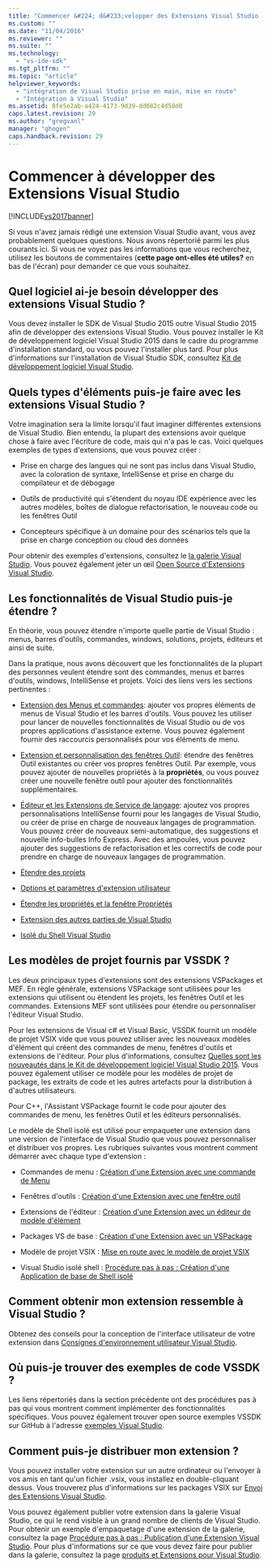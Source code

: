 ```yaml
---
title: "Commencer &#224; d&#233;velopper des Extensions Visual Studio | Microsoft Docs"
ms.custom: ""
ms.date: "11/04/2016"
ms.reviewer: ""
ms.suite: ""
ms.technology: 
  - "vs-ide-sdk"
ms.tgt_pltfrm: ""
ms.topic: "article"
helpviewer_keywords: 
  - "intégration de Visual Studio prise en main, mise en route"
  - "Intégration à Visual Studio"
ms.assetid: 8fe5e2ab-a424-4173-9d39-dd082c4d58d0
caps.latest.revision: 29
ms.author: "gregvanl"
manager: "ghogen"
caps.handback.revision: 29
---
```

# Commencer &#224; d&#233;velopper des Extensions Visual Studio
[!INCLUDE[vs2017banner](../code-quality/includes/vs2017banner.md)]

Si vous n'avez jamais rédigé une extension Visual Studio avant, vous avez probablement quelques questions. Nous avons répertorié parmi les plus courants ici. Si vous ne voyez pas les informations que vous recherchez, utilisez les boutons de commentaires \(**cette page ont\-elles été utiles?** en bas de l'écran\) pour demander ce que vous souhaitez.  
  
## Quel logiciel ai\-je besoin développer des extensions Visual Studio ?  
 Vous devez installer le SDK de Visual Studio 2015 outre Visual Studio 2015 afin de développer des extensions Visual Studio.   Vous pouvez installer le Kit de développement logiciel Visual Studio 2015 dans le cadre du programme d'installation standard, ou vous pouvez l'installer plus tard. Pour plus d'informations sur l'installation de Visual Studio SDK, consultez [Kit de développement logiciel Visual Studio](../extensibility/visual-studio-sdk.md).  
  
## Quels types d'éléments puis\-je faire avec les extensions Visual Studio ?  
 Votre imagination sera la limite lorsqu'il faut imaginer différentes extensions de Visual Studio. Bien entendu, la plupart des extensions avoir quelque chose à faire avec l'écriture de code, mais qui n'a pas le cas. Voici quelques exemples de types d'extensions, que vous pouvez créer :  
  
-   Prise en charge des langues qui ne sont pas inclus dans Visual Studio, avec la coloration de syntaxe, IntelliSense et prise en charge du compilateur et de débogage  
  
-   Outils de productivité qui s'étendent du noyau IDE expérience avec les autres modèles, boîtes de dialogue refactorisation, le nouveau code ou les fenêtres Outil  
  
-   Concepteurs spécifique à un domaine pour des scénarios tels que la prise en charge conception ou cloud des données  
  
 Pour obtenir des exemples d'extensions, consultez le [la galerie Visual Studio](https://visualstudiogallery.msdn.microsoft.com/). Vous pouvez également jeter un œil [Open Source d'Extensions Visual Studio](https://github.com/Microsoft/extendvs/blob/master/CommunityExtensions.md).  
  
## Les fonctionnalités de Visual Studio puis\-je étendre ?  
 En théorie, vous pouvez étendre n'importe quelle partie de Visual Studio : menus, barres d'outils, commandes, windows, solutions, projets, éditeurs et ainsi de suite.  
  
 Dans la pratique, nous avons découvert que les fonctionnalités de la plupart des personnes veulent étendre sont des commandes, menus et barres d'outils, windows, IntelliSense et projets. Voici des liens vers les sections pertinentes :  
  
-   [Extension des Menus et commandes](../extensibility/extending-menus-and-commands.md): ajouter vos propres éléments de menus de Visual Studio et les barres d'outils. Vous pouvez les utiliser pour lancer de nouvelles fonctionnalités de Visual Studio ou de vos propres applications d'assistance externe. Vous pouvez également fournir des raccourcis personnalisés pour vos éléments de menu.  
  
-   [Extension et personnalisation des fenêtres Outil](../extensibility/extending-and-customizing-tool-windows.md): étendre des fenêtres Outil existantes ou créer vos propres fenêtres Outil. Par exemple, vous pouvez ajouter de nouvelles propriétés à la **propriétés**, ou vous pouvez créer une nouvelle fenêtre outil pour ajouter des fonctionnalités supplémentaires.  
  
-   [Éditeur et les Extensions de Service de langage](../extensibility/editor-and-language-service-extensions.md): ajoutez vos propres personnalisations IntelliSense fourni pour les langages de Visual Studio, ou créer de prise en charge de nouveaux langages de programmation. Vous pouvez créer de nouveaux semi\-automatique, des suggestions et nouvelle info\-bulles Info Express. Avec des ampoules, vous pouvez ajouter des suggestions de refactorisation et les correctifs de code pour prendre en charge de nouveaux langages de programmation.  
  
-   [Étendre des projets](../extensibility/extending-projects.md)  
  
-   [Options et paramètres d'extension utilisateur](../extensibility/extending-user-settings-and-options.md)  
  
-   [Étendre les propriétés et la fenêtre Propriétés](../extensibility/extending-properties-and-the-property-window.md)  
  
-   [Extension des autres parties de Visual Studio](../extensibility/extending-other-parts-of-visual-studio.md)  
  
-   [Isolé du Shell Visual Studio](../extensibility/visual-studio-isolated-shell.md)  
  
##  <a name="BKMK_ProjectTemplate"></a> Les modèles de projet fournis par VSSDK ?  
 Les deux principaux types d'extensions sont des extensions VSPackages et MEF. En règle générale, extensions VSPackage sont utilisées pour les extensions qui utilisent ou étendent les projets, les fenêtres Outil et les commandes. Extensions MEF sont utilisées pour étendre ou personnaliser l'éditeur Visual Studio.  
  
 Pour les extensions de Visual c\# et Visual Basic, VSSDK fournit un modèle de projet VSIX vide que vous pouvez utiliser avec les nouveaux modèles d'élément qui créent des commandes de menu, fenêtres d'outils et extensions de l'éditeur. Pour plus d'informations, consultez [Quelles sont les nouveautés dans le Kit de développement logiciel Visual Studio 2015](../extensibility/what-s-new-in-the-visual-studio-2015-sdk.md). Vous pouvez également utiliser ce modèle pour les modèles de projet de package, les extraits de code et les autres artefacts pour la distribution à d'autres utilisateurs.  
  
 Pour C\+\+, l'Assistant VSPackage fournit le code pour ajouter des commandes de menu, les fenêtres Outil et les éditeurs personnalisés.  
  
 Le modèle de Shell isolé est utilisé pour empaqueter une extension dans une version de l'interface de Visual Studio que vous pouvez personnaliser et distribuer vos propres. Les rubriques suivantes vous montrent comment démarrer avec chaque type d'extension :  
  
-   Commandes de menu : [Création d'une Extension avec une commande de Menu](../extensibility/creating-an-extension-with-a-menu-command.md)  
  
-   Fenêtres d'outils : [Création d'une Extension avec une fenêtre outil](../extensibility/creating-an-extension-with-a-tool-window.md)  
  
-   Extensions de l'éditeur : [Création d'une Extension avec un éditeur de modèle d'élément](../extensibility/creating-an-extension-with-an-editor-item-template.md)  
  
-   Packages VS de base : [Création d'une Extension avec un VSPackage](../extensibility/creating-an-extension-with-a-vspackage.md)  
  
-   Modèle de projet VSIX : [Mise en route avec le modèle de projet VSIX](../extensibility/getting-started-with-the-vsix-project-template.md)  
  
-   Visual Studio isolé shell : [Procédure pas à pas : Création d'une Application de base de Shell isolé](../extensibility/walkthrough-creating-a-basic-isolated-shell-application.md)  
  
## Comment obtenir mon extension ressemble à Visual Studio ?  
 Obtenez des conseils pour la conception de l'interface utilisateur de votre extension dans [Consignes d'environnement utilisateur Visual Studio](../extensibility/ux-guidelines/visual-studio-user-experience-guidelines.md).  
  
## Où puis\-je trouver des exemples de code VSSDK ?  
 Les liens répertoriés dans la section précédente ont des procédures pas à pas qui vous montrent comment implémenter des fonctionnalités spécifiques. Vous pouvez également trouver open source exemples VSSDK sur GitHub à l'adresse [exemples Visual Studio](https://aka.ms/vs2015sdksamples).  
  
## Comment puis\-je distribuer mon extension ?  
 Vous pouvez installer votre extension sur un autre ordinateur ou l'envoyer à vos amis en tant qu'un fichier .vsix, vous installez en double\-cliquant dessus. Vous trouverez plus d'informations sur les packages VSIX sur [Envoi des Extensions Visual Studio](../extensibility/shipping-visual-studio-extensions.md).  
  
 Vous pouvez également publier votre extension dans la galerie Visual Studio, ce qui le rend visible à un grand nombre de clients de Visual Studio. Pour obtenir un exemple d'empaquetage d'une extension de la galerie, consultez la page [Procédure pas à pas : Publication d'une Extension Visual Studio](../extensibility/walkthrough-publishing-a-visual-studio-extension.md). Pour plus d'informations sur ce que vous devez faire pour publier dans la galerie, consultez la page [produits et Extensions pour Visual Studio](https://visualstudiogallery.msdn.microsoft.com/).